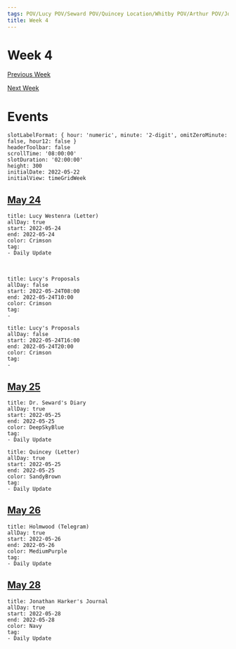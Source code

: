 ```yaml
---
tags: POV/Lucy POV/Seward POV/Quincey Location/Whitby POV/Arthur POV/Jonathan 
title: Week 4
---
```


# Week 4

[Previous Week](2022-W21.md)

[Next Week](2022-W23.md)

# Events

```itinerary
slotLabelFormat: { hour: 'numeric', minute: '2-digit', omitZeroMinute: false, hour12: false }
headerToolbar: false
scrollTime: '08:00:00'
slotDuration: '02:00:00'
height: 300
initialDate: 2022-05-22
initialView: timeGridWeek
```

## [May 24](2022-05-24.md)

```itinerary-event
title: Lucy Westenra (Letter)
allDay: true
start: 2022-05-24
end: 2022-05-24
color: Crimson
tag:
- Daily Update
```

 <br/>  

```itinerary-event
title: Lucy's Proposals
allDay: false
start: 2022-05-24T08:00
end: 2022-05-24T10:00
color: Crimson
tag:
- 
```

```itinerary-event
title: Lucy's Proposals
allDay: false
start: 2022-05-24T16:00
end: 2022-05-24T20:00
color: Crimson
tag:
- 
```

## [May 25](2022-05-25.md)

```itinerary-event
title: Dr. Seward's Diary
allDay: true
start: 2022-05-25
end: 2022-05-25
color: DeepSkyBlue
tag:
- Daily Update
```

```itinerary-event
title: Quincey (Letter)
allDay: true
start: 2022-05-25
end: 2022-05-25
color: SandyBrown
tag:
- Daily Update
```

## [May 26](2022-05-26.md)

```itinerary-event
title: Holmwood (Telegram)
allDay: true
start: 2022-05-26
end: 2022-05-26
color: MediumPurple
tag:
- Daily Update
```

## [May 28](2022-05-28.md)

```itinerary-event
title: Jonathan Harker's Journal
allDay: true
start: 2022-05-28
end: 2022-05-28
color: Navy
tag:
- Daily Update
```